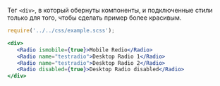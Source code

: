 Тег `<div>`, в который обернуты компоненты, и подключенные стили только для того, чтобы сделать пример более красивым.

 ```jsx
require('../../css/example.scss');

<div>
    <Radio ismobile={true}>Mobile Redio</Radio>
    <Radio name="testradio">Desktop Radio 1</Radio>
    <Radio name="testradio">Desktop Radio 2</Radio>
    <Radio disabled={true}>Desktop Radio disabled</Radio>
</div>
```
